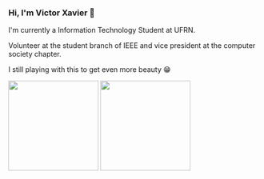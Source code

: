 ### Hi, I'm Victor Xavier 👋
I'm currently a Information Technology Student at UFRN.

Volunteer at the student branch of IEEE and vice president at the computer society chapter.

I still playing with this to get even more beauty 😁

<div>
    <img height="180em" src="https://github-readme-stats.vercel.app/api?username=victorbxavier&show_icons=true&theme=radical&include_all_commits=true&count_private=true" />
    <img height="180em" src="https://github-readme-stats.vercel.app/api/top-langs/?username=victorbxavier&layout=compact&langs_count=16&theme=radical"/>
 </div>
<!--
**victorbxavier/victorbxavier** is a ✨ _special_ ✨ repository because its `README.md` (this file) appears on your GitHub profile.

Here are some ideas to get you started:

- 🔭 I’m currently working on ...
- 🌱 I’m currently learning ...
- 👯 I’m looking to collaborate on ...
- 🤔 I’m looking for help with ...
- 💬 Ask me about ...
- 📫 How to reach me: ...
- 😄 Pronouns: ...
- ⚡ Fun fact: ...
-->
